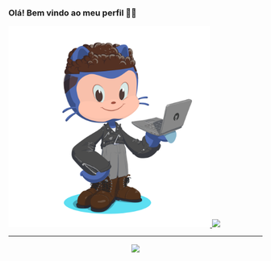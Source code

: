 ### Olá! Bem vindo ao meu perfil 👋:basketball:

<a href="#">
  <img  src="https://github.com/DrigoCarvalho/DrigoCarvalho/blob/main/octocat.png" height=400px; />
</a>
<a href="https://github.com/anuraghazra/github-readme-stats">
  <img  src="https://github-readme-stats.vercel.app/api/top-langs/?username=DrigoCarvalho&layout=default&langs_count=6&theme=tokyonight&custom_title=Linguagens mais utilizadas" />
</a>
<hr> 
<p align="center">
<img align="center" src="https://github-readme-stats.vercel.app/api?username=DrigoCarvalho&theme=tokyonight&cache_seconds=80000&custom_title=Github Status" />
</p>


<!--
**DrigoCarvalho/DrigoCarvalho** is a ✨ _special_ ✨ repository because its `README.md` (this file) appears on your GitHub profile.

Here are some ideas to get you started:

- 🔭 I’m currently working on ...
- 🌱 I’m currently learning ...
- 👯 I’m looking to collaborate on ...
- 🤔 I’m looking for help with ...
- 💬 Ask me about ...
- 📫 How to reach me: ...
- 😄 Pronouns: ...
- ⚡ Fun fact: ...
-->
